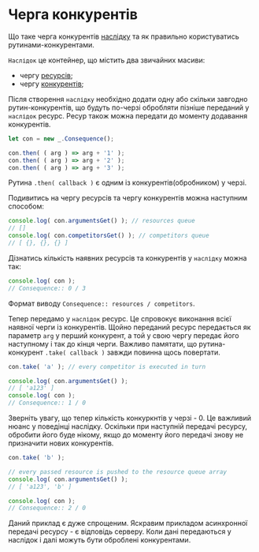 # Черга конкурентів

Що таке черга конкурентів [наслідку](../concept/Consequence.md#наслідок) та як правильно користуватись рутинами-конкурентами.

`Наслідок` це контейнер, що містить два звичайних масиви:
- чергу [ресурсів](../concept/Resource.md#ресурс);
- чергу [конкурентів](../concept/Competitor.md#конкурент);

Після створення `наслідку` необхідно додати одну або скільки завгодно рутин-конкурентів, що будуть по-черзі обробляти пізніше
переданий у `наслідок` ресурс. Ресур також можна передати до моменту додавання конкурентів.
```js
let con = new _.Consequence();

con.then( ( arg ) => arg + '1' );
con.then( ( arg ) => arg + '2' );
con.then( ( arg ) => arg + '3' );
```
Рутина `.then( callback )` є одним із конкурентів(обробником) у черзі.

Подивитись на чергу ресурсів та чергу конкурентів можна наступним способом:
```js
console.log( con.argumentsGet() ); // resources queue
// []
console.log( con.competitorsGet() ); // competitors queue
// [ {}, {}, {} ]
```

Дізнатись кількість наявних ресурсів та конкурентів у `наслідку` можна так:
```js
console.log( con );
// Consequence:: 0 / 3
```
Формат виводу `Consequence:: resources / competitors`.

Тепер передамо у `наслідок` ресурс. Це спровокує виконання всієї наявної черги із конкурентів. Щойно переданий ресурс
передається як параметр `arg` у перший конкурент, а той у свою чергу передає його наступному і так до кінця черги.
Важливо памятати, що рутина-конкурент `.take( callback )` завжди повинна щось повертати.
```js
con.take( 'a' ); // every competitor is executed in turn

console.log( con.argumentsGet() );
// [ 'a123' ]
console.log( con );
// Consequence:: 1 / 0
```
Зверніть увагу, що тепер кількість конкуркнтів у черзі - 0. Це важливий нюанс у поведінці наслідку. Оскільки при наступній
передачі ресурсу, обробити його буде нікому, якщо до моменту його передачі знову не призначити нових конкурентів. 
```js
con.take( 'b' );

// every passed resource is pushed to the resource queue array
console.log( con.argumentsGet() );
// [ 'a123', 'b' ]

console.log( con );
// Consequence:: 2 / 0
```
Даний приклад є дуже спрощеним. Яскравим прикладом асинхронної передачі ресурсу - є відповідь серверу. Коли дані передаються 
у наслідок і далі можуть бути оброблені конкурентами.